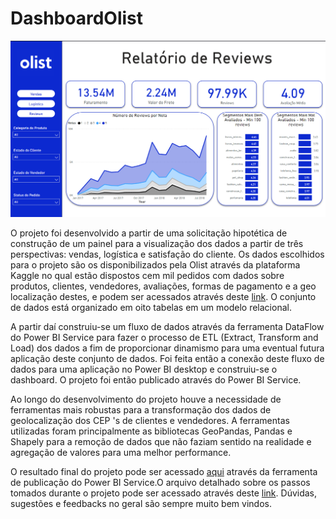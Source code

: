 # DashboardOlist

<img src="ss_relatorio.png" alt="Dashboard">

<p>O projeto foi desenvolvido a partir de uma solicitação hipotética de construção de um painel para a visualização dos dados a partir de três perspectivas: vendas, logística e satisfação do cliente. Os dados escolhidos para o projeto são os disponibilizados pela Olist através da plataforma Kaggle no qual estão dispostos cem mil pedidos com dados sobre produtos, clientes, vendedores, avaliações, formas de pagamento e a geo localização destes, e podem ser acessados através deste <a href="https://www.kaggle.com/datasets/olistbr/brazilian-ecommerce?datasetId=55151&sortBy=voteCount&sort=votes&select=olist_geolocation_dataset.csv">link</a>. O conjunto de dados está organizado em oito tabelas em um modelo relacional.</p>

<p>A partir daí construiu-se um fluxo de dados através da ferramenta DataFlow do Power BI Service para fazer o processo de ETL (Extract, Transform and Load) dos dados a fim de proporcionar dinamismo para uma eventual futura aplicação deste conjunto de dados. Foi feita então a conexão deste fluxo de dados para uma aplicação no Power BI desktop e construiu-se o dashboard. O projeto foi então publicado através do Power BI Service.</p>

<p>Ao longo do desenvolvimento do projeto houve a necessidade de ferramentas mais robustas para a transformação dos dados de geolocalização dos CEP 's de clientes e vendedores. A ferramentas utilizadas foram principalmente as bibliotecas GeoPandas, Pandas e Shapely para a remoção de dados que não faziam sentido na realidade e agregação de valores para uma melhor performance.</p>

O resultado final do projeto pode ser acessado <a href="https://app.powerbi.com/view?r=eyJrIjoiNTRmOGIyYTQtN2U2NC00NTVmLWIxZjktZDNlMmVkYzdlNWIzIiwidCI6IjFkNWVmZGJiLTQxNjUtNDUzMi05NDE5LWQ5N2FmYzgwZTBkOSJ9">aqui</a> através da ferramenta de publicação do Power BI Service.O arquivo detalhado sobre os passos tomados durante o projeto pode ser acessado através deste <a href="https://docs.google.com/document/d/1Tq_ydfXk-y39-SbvzDk66linlrURUAteG2Sm17CqLuk/edit">link</a>. Dúvidas, sugestões e feedbacks no geral são sempre muito bem vindos.
